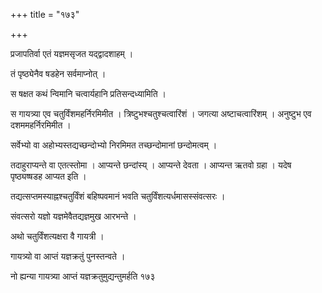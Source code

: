 +++
title = "१७३"

+++

 

प्रजापतिर्वा एतं यज्ञमसृजत यद्द्वादशाहम् । 

तं पृष्ठ्येनैव षडहेन सर्वमाप्नोत् । 

स षक्षत कथं न्विमानि चत्वार्यहानि प्रतिसन्दध्यामिति । 

स गायत्र्या एव चतुर्विंशमहर्निरमिमीत । त्रिष्टुभश्चतुश्चत्वारिंशं ।
जगत्या अष्टाचत्वारिंशम् । अनुष्टुभ एव दशममहर्निरमिमीत । 

सर्वेभ्यो वा अहोभ्यस्तद्यच्छन्दोभ्यो निरमिमत तच्छन्दोमानां छन्दोमत्वम् ।

तदाहुराप्यन्ते वा एतत्स्तोमा । आप्यन्ते छन्दांस्य् । आप्यन्ते देवता ।
आप्यन्त ऋतवो ग्रहा । यदेष पृष्ठ्यष्षडह आप्यत इति । 

तद्यत्सप्तमस्याह्नश्चतुर्विंशं बहिष्पवमानं भवति
चतुर्विंशत्यर्धमासस्संवत्सरः
। 

संवत्सरो यज्ञो यज्ञमेवैतद्यज्ञमुख आरभन्ते । 

अथो चतुर्विंशत्यक्षरा वै गायत्री । 

गायत्र्यो वा आप्तं यज्ञक्रतुं पुनस्तन्वते । 

नो ह्यन्या गायत्र्या आप्तं यज्ञक्रतुमुद्यन्तुमर्हति १७३
